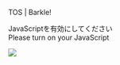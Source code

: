 TOS | Barkle!

JavaScriptを有効にしてください  
Please turn on your JavaScript

![](/static-assets/splash.png?1732992997591)